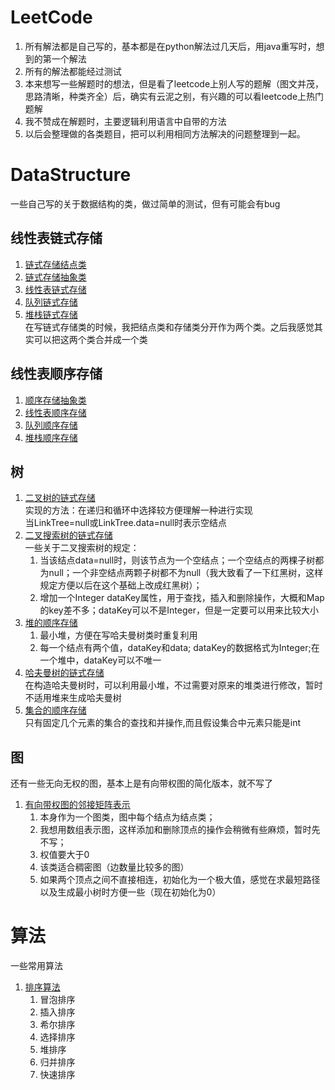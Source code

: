 # LeetCode
1. 所有解法都是自己写的，基本都是在python解法过几天后，用java重写时，想到的第一个解法
2. 所有的解法都能经过测试
3. 本来想写一些解题时的想法，但是看了leetcode上别人写的题解（图文并茂，思路清晰，种类齐全）后，确实有云泥之别，有兴趣的可以看leetcode上热门题解
4. 我不赞成在解题时，主要逻辑利用语言中自带的方法
5. 以后会整理做的各类题目，把可以利用相同方法解决的问题整理到一起。
# DataStructure
一些自己写的关于数据结构的类，做过简单的测试，但有可能会有bug
## 线性表链式存储
1. [链式存储结点类](DataStructure/ListNode.java)
2. [链式存储抽象类](DataStructure/LinkStorage.java)
3. [线性表链式存储](DataStructure/LinkList.java)
4. [队列链式存储](DataStructure/LinkQueue.java) 
5. [堆栈链式存储](DataStructure/LinkStack.java)  
在写链式存储类的时候，我把结点类和存储类分开作为两个类。之后我感觉其实可以把这两个类合并成一个类
## 线性表顺序存储
1. [顺序存储抽象类](DataStructure/SequenceStorage.java)
2. [线性表顺序存储](DataStructure/SequenceList.java)
3. [队列顺序存储](DataStructure/SequenceQueue.java) 
4. [堆栈顺序存储](DataStructure/SequenceStack.java)
## 树
1. [二叉树的链式存储](DataStructure/BinaryTree.java)   
实现的方法：在递归和循环中选择较方便理解一种进行实现  
当LinkTree=null或LinkTree.data=null时表示空结点 
2. [二叉搜索树的链式存储](DataStructure/BinarySearchTree.java)  
一些关于二叉搜索树的规定：
    1. 当该结点data=null时，则该节点为一个空结点；一个空结点的两棵子树都为null；一个非空结点两颗子树都不为null（我大致看了一下红黑树，这样规定方便以后在这个基础上改成红黑树）；
    2. 增加一个Integer dataKey属性，用于查找，插入和删除操作，大概和Map的key差不多；dataKey可以不是Integer，但是一定要可以用来比较大小
3. [堆的顺序存储](DataStructure/MinHeap.java)  
    1. 最小堆，方便在写哈夫曼树类时重复利用
    2. 每一个结点有两个值，dataKey和data; dataKey的数据格式为Integer;在一个堆中，dataKey可以不唯一
4. [哈夫曼树的链式存储](DataStructure/HuffmanTree.java)  
在构造哈夫曼树时，可以利用最小堆，不过需要对原来的堆类进行修改，暂时不适用堆来生成哈夫曼树
5. [集合的顺序存储](DataStructure/SetTemp.java)  
只有固定几个元素的集合的查找和并操作,而且假设集合中元素只能是int

## 图
还有一些无向无权的图，基本上是有向带权图的简化版本，就不写了
1. [有向带权图的邻接矩阵表示](DataStructure/MatrixGraph.java)
    1. 本身作为一个图类，图中每个结点为结点类；
    2. 我想用数组表示图，这样添加和删除顶点的操作会稍微有些麻烦，暂时先不写；
    3. 权值要大于0
    4. 该类适合稠密图（边数量比较多的图）
    4. 如果两个顶点之间不直接相连，初始化为一个极大值，感觉在求最短路径以及生成最小树时方便一些（现在初始化为0）
   
# 算法
一些常用算法
1. [排序算法](src/algorithms/Sort.java)
   1. 冒泡排序
   2. 插入排序 
   3. 希尔排序
   4. 选择排序
   5. 堆排序
   6. 归并排序
   7. 快速排序 